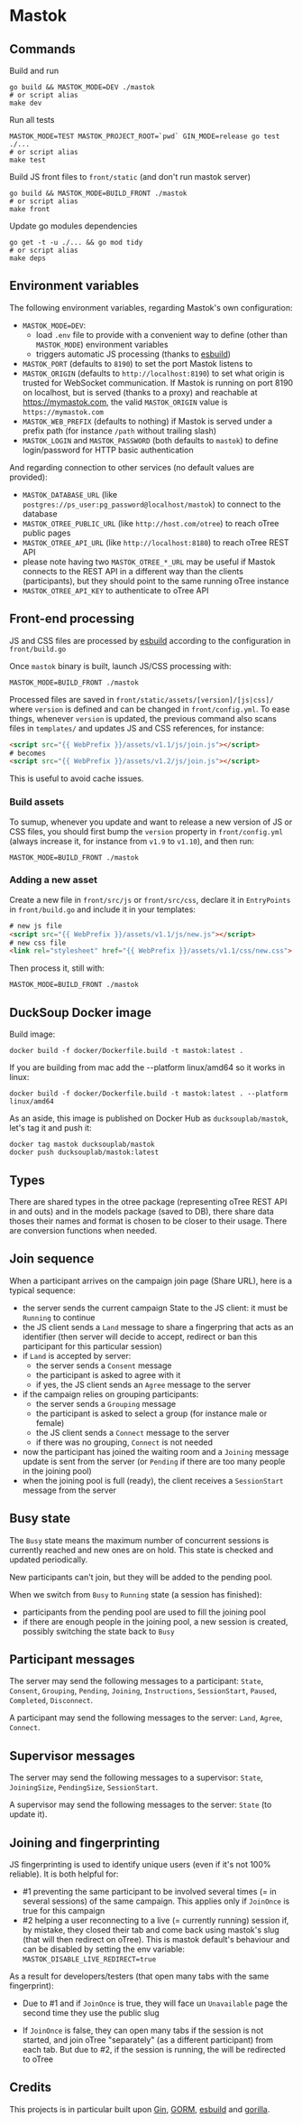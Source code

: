 # Mastok

## Commands

Build and run

```
go build && MASTOK_MODE=DEV ./mastok
# or script alias
make dev
```

Run all tests
```
MASTOK_MODE=TEST MASTOK_PROJECT_ROOT=`pwd` GIN_MODE=release go test ./...
# or script alias
make test
```

Build JS front files to `front/static` (and don't run mastok server)
```
go build && MASTOK_MODE=BUILD_FRONT ./mastok
# or script alias
make front
```

Update go modules dependencies
```
go get -t -u ./... && go mod tidy
# or script alias
make deps
```

## Environment variables

The following environment variables, regarding Mastok's own configuration:

- `MASTOK_MODE=DEV`:
    - load `.env` file to provide with a convenient way to define (other than `MASTOK_MODE`) environment variables
    - triggers automatic JS processing (thanks to [esbuild](https://esbuild.github.io/))
- `MASTOK_PORT` (defaults to `8190`) to set the port Mastok listens to
- `MASTOK_ORIGIN` (defaults to `http://localhost:8190`) to set what origin is trusted for WebSocket communication. If Mastok is running on port 8190 on localhost, but is served (thanks to a proxy) and reachable at https://mymastok.com, the valid `MASTOK_ORIGIN` value is `https://mymastok.com`
- `MASTOK_WEB_PREFIX` (defaults to nothing) if Mastok is served under a prefix path (for instance `/path` without trailing slash)
- `MASTOK_LOGIN` and `MASTOK_PASSWORD` (both defaults to `mastok`) to define login/password for HTTP basic authentication

And regarding connection to other services (no default values are provided):

- `MASTOK_DATABASE_URL` (like `postgres://ps_user:pg_password@localhost/mastok`) to connect to the database 
- `MASTOK_OTREE_PUBLIC_URL` (like `http://host.com/otree`) to reach oTree public pages
- `MASTOK_OTREE_API_URL` (like `http://localhost:8180`) to reach oTree REST API
- please note having two `MASTOK_OTREE_*_URL` may be useful if Mastok connects to the REST API in a different way than the clients (participants), but they should point to the same running oTree instance
- `MASTOK_OTREE_API_KEY` to authenticate to oTree API

## Front-end processing

JS and CSS files are processed by [esbuild](https://esbuild.github.io/) according to the configuration in `front/build.go`

Once `mastok` binary is built, launch JS/CSS processing with:

```
MASTOK_MODE=BUILD_FRONT ./mastok
```

Processed files are saved in `front/static/assets/[version]/[js|css]/` where `version` is defined and can be changed in `front/config.yml`. To ease things, whenever `version` is updated, the previous command also scans files in `templates/` and updates JS and CSS references, for instance:

```html
<script src="{{ WebPrefix }}/assets/v1.1/js/join.js"></script>
# becomes
<script src="{{ WebPrefix }}/assets/v1.2/js/join.js"></script>
```

This is useful to avoid cache issues.

### Build assets

To sumup, whenever you update and want to release a new version of JS or CSS files, you should first bump the `version` property in `front/config.yml` (always increase it, for instance from `v1.9` to `v1.10`), and then run:

```
MASTOK_MODE=BUILD_FRONT ./mastok
```

### Adding a new asset

Create a new file in `front/src/js` or `front/src/css`, declare it in `EntryPoints` in `front/build.go` and include it in your templates:

```html
# new js file
<script src="{{ WebPrefix }}/assets/v1.1/js/new.js"></script>
# new css file
<link rel="stylesheet" href="{{ WebPrefix }}/assets/v1.1/css/new.css">
```

Then process it, still with:

```
MASTOK_MODE=BUILD_FRONT ./mastok
```

## DuckSoup Docker image

Build image:

```
docker build -f docker/Dockerfile.build -t mastok:latest .
```

If you are building from mac add the --platform linux/amd64 so it works in linux:
```
docker build -f docker/Dockerfile.build -t mastok:latest . --platform linux/amd64
```

As an aside, this image is published on Docker Hub as `ducksouplab/mastok`, let's tag it and push it:

```
docker tag mastok ducksouplab/mastok
docker push ducksouplab/mastok:latest
```

## Types

There are shared types in the otree package (representing oTree REST API in and outs) and in the models package (saved to DB), there share data thoses their names and format is chosen to be closer to their usage. There are conversion functions when needed.

## Join sequence

When a participant arrives on the campaign join page (Share URL), here is a typical sequence:

- the server sends the current campaign State to the JS client: it must be `Running` to continue 
- the JS client sends a `Land` message to share a fingerpring that acts as an identifier (then server will decide to accept, redirect or ban this participant for this particular session)
- if `Land` is accepted by server:
    - the server sends a `Consent` message
    - the participant is asked to agree with it
    - if yes, the JS client sends an `Agree` message to the server
- if the campaign relies on grouping participants:
    - the server sends a `Grouping` message
    - the participant is asked to select a group (for instance male or female)
    - the JS client sends a `Connect` message to the server
    - if there was no grouping, `Connect` is not needed
- now the participant has joined the waiting room and a `Joining` message update is sent from the server (or `Pending` if there are too many people in the joining pool)
- when the joining pool is full (ready), the client receives a `SessionStart` message from the server

## Busy state

The `Busy` state means the maximum number of concurrent sessions is currently reached and new ones are on hold. This state is checked and updated periodically.

New participants can't join, but they will be added to the pending pool.

When we switch from `Busy` to `Running` state (a session has finished):
- participants from the pending pool are used to fill the joining pool
- if there are enough people in the joining pool, a new session is created, possibly switching the state back to `Busy`

## Participant messages

The server may send the following messages to a participant: `State`, `Consent`, `Grouping`, `Pending`, `Joining`, `Instructions`, `SessionStart`, `Paused`, `Completed`, `Disconnect`.

A participant may send the following messages to the server: `Land`, `Agree`, `Connect`.

## Supervisor messages

The server may send the following messages to a supervisor: `State`, `JoiningSize`, `PendingSize`, `SessionStart`.

A supervisor may send the following messages to the server: `State` (to update it).

## Joining and fingerprinting

JS fingerprinting is used to identify unique users (even if it's not 100% reliable). It is both helpful for:

- #1 preventing the same participant to be involved several times (= in several sessions) of the same campaign. This applies only if `JoinOnce` is true for this campaign
- #2 helping a user reconnecting to a live (= currently running) session if, by mistake, they closed their tab and come back using mastok's slug (that will then redirect on oTree). This is mastok default's behaviour and can be disabled by setting the env variable: `MASTOK_DISABLE_LIVE_REDIRECT=true`

As a result for developers/testers (that open many tabs with the same fingerprint):

- Due to #1 and if `JoinOnce` is true, they will face un `Unavailable` page the second time they use the public slug

- If `JoinOnce` is false, they can open many tabs if the session is not started, and join oTree "separately" (as a different participant) from each tab. But due to #2, if the session is running, the will be redirected to oTree

## Credits

This projects is in particular built upon [Gin](https://gin-gonic.com/), [GORM](https://gorm.io/), [esbuild](https://esbuild.github.io/) and [gorilla](https://github.com/gorilla/websocket).